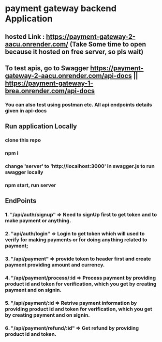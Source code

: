 # payment gateway backend Application
## hosted Link : https://payment-gateway-2-aacu.onrender.com/ (**Take Some time to open because it hosted on free server, so pls wait**)
## To test apis, go to Swagger https://payment-gateway-2-aacu.onrender.com/api-docs || https://payment-gateway-1-brea.onrender.com/api-docs 
### You can also test using postman etc. All api endpoints details given in api-docs

## Run application Locally
### clone this repo
### npm i 
### change 'server' to 'http://localhost:3000' in swagger.js to run swagger locally
### npm start, run server

## EndPoints

### 1. "/api/auth/signup" => Need to signUp first to get token and to make payment  or anything.
### 2. "api/auth/login" => Login to get token which will used to verify for making payments or for doing anything related to payment;

### 3. "/api/payment" => provide token to header first and create payment providing amount and currency.
### 4. "/api/payment/process/:id => Process payment by providing product id and token for verification, which you get by creating payment and on signin.
### 5. "/api/payment/:id => Retrive payment information by providing product id and token for verification, which you get by creating payment and on signin.
### 6. "/api/payment/refund/:id" => Get refund by providing product id and token.

